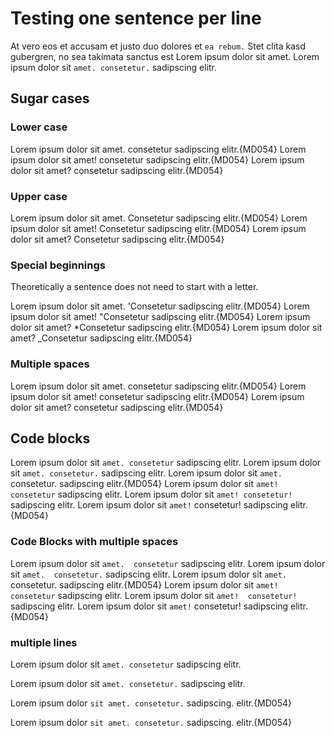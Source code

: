 
# Testing one sentence per line

At vero eos et accusam et justo duo dolores et `ea rebum.` Stet clita kasd gubergren, no sea takimata sanctus est Lorem ipsum dolor sit amet.
Lorem ipsum dolor sit `amet. consetetur.` sadipscing elitr.

## Sugar cases

### Lower case

Lorem ipsum dolor sit amet. consetetur sadipscing elitr.{MD054}
Lorem ipsum dolor sit amet! consetetur sadipscing elitr.{MD054}
Lorem ipsum dolor sit amet? consetetur sadipscing elitr.{MD054}

### Upper case

Lorem ipsum dolor sit amet. Consetetur sadipscing elitr.{MD054}
Lorem ipsum dolor sit amet! Consetetur sadipscing elitr.{MD054}
Lorem ipsum dolor sit amet? Consetetur sadipscing elitr.{MD054}

### Special beginnings

Theoretically a sentence does not need to start with a letter.

Lorem ipsum dolor sit amet. 'Consetetur sadipscing elitr.{MD054}
Lorem ipsum dolor sit amet! "Consetetur sadipscing elitr.{MD054}
Lorem ipsum dolor sit amet? *Consetetur sadipscing elitr.{MD054}
Lorem ipsum dolor sit amet? _Consetetur sadipscing elitr.{MD054}

### Multiple spaces

Lorem ipsum dolor sit amet.  consetetur sadipscing elitr.{MD054}
Lorem ipsum dolor sit amet!  consetetur sadipscing elitr.{MD054}
Lorem ipsum dolor sit amet?  consetetur sadipscing elitr.{MD054}

## Code blocks

Lorem ipsum dolor sit `amet. consetetur` sadipscing elitr.
Lorem ipsum dolor sit `amet. consetetur.` sadipscing elitr.
Lorem ipsum dolor sit `amet.` consetetur. sadipscing elitr.{MD054}
Lorem ipsum dolor sit `amet! consetetur` sadipscing elitr.
Lorem ipsum dolor sit `amet! consetetur!` sadipscing elitr.
Lorem ipsum dolor sit `amet!` consetetur! sadipscing elitr.{MD054}

### Code Blocks with multiple spaces

Lorem ipsum dolor sit `amet.  consetetur` sadipscing elitr.
Lorem ipsum dolor sit `amet.  consetetur.` sadipscing elitr.
Lorem ipsum dolor sit `amet.` consetetur.  sadipscing elitr.{MD054}
Lorem ipsum dolor sit `amet!  consetetur` sadipscing elitr.
Lorem ipsum dolor sit `amet!  consetetur!` sadipscing elitr.
Lorem ipsum dolor sit `amet!` consetetur!  sadipscing elitr.{MD054}

### multiple lines

Lorem ipsum dolor sit `amet.
consetetur` sadipscing elitr.

Lorem ipsum dolor sit `amet.
consetetur.` sadipscing elitr.

Lorem ipsum dolor `sit
amet. consetetur.`
sadipscing. elitr.{MD054}

Lorem ipsum dolor
`sit amet. consetetur.` sadipscing. elitr.{MD054}
